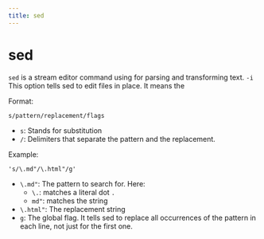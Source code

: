 ```yaml
---
title: sed
---
```


# sed
`sed` is a stream editor command using for parsing and transforming text.
`-i` This option tells sed to edit files in place. It means the  

Format:
```
s/pattern/replacement/flags
```
* `s`: Stands for substitution
* `/`: Delimiters that separate the pattern and the replacement.


Example:
```
's/\.md"/\.html"/g'
```
* `\.md"`: The pattern to search for. Here:
    * `\.`: matches a literal dot `.`
    * `md"`: matches the string
* `\.html"`: The replacement string
* `g`: The global flag. It tells sed to replace all occurrences of the pattern in each line, not just for the first one.
